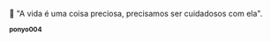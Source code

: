 🌷 "A vida é uma coisa preciosa, precisamos ser cuidadosos com ela".

 <td align="center"><a href="http://www.ghibli.jp/gallery/ponyo.jpg"><img src="http://www.ghibli.jp/gallery/ponyo004.jpg"  alt=""/><br /><sub><b>ponyo004</b></sub></a></td>

